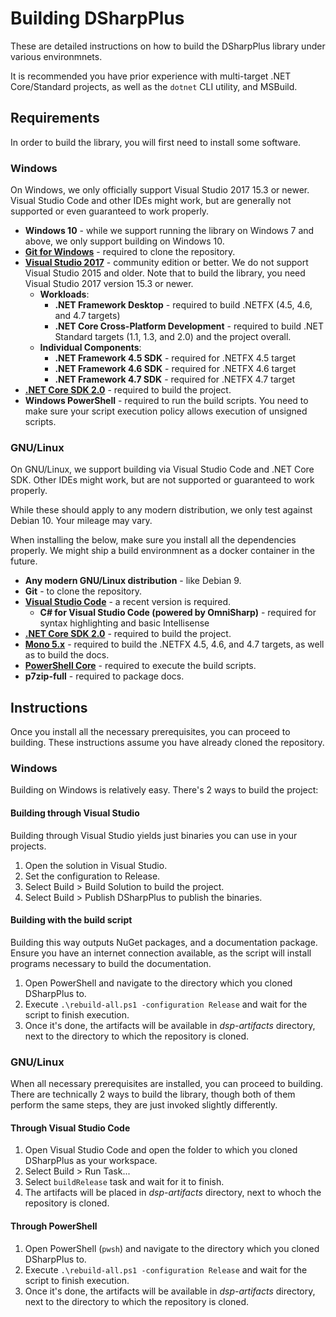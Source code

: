 # Building DSharpPlus

These are detailed instructions on how to build the DSharpPlus library under various environmnets.

It is recommended you have prior experience with multi-target .NET Core/Standard projects, as well as the `dotnet` CLI utility, and MSBuild.

## Requirements

In order to build the library, you will first need to install some software.

### Windows

On Windows, we only officially support Visual Studio 2017 15.3 or newer. Visual Studio Code and other IDEs might work, but are generally not supported or even guaranteed to work properly.

* **Windows 10** - while we support running the library on Windows 7 and above, we only support building on Windows 10.
* [**Git for Windows**](https://git-scm.com/download/win) - required to clone the repository.
* [**Visual Studio 2017**](https://www.visualstudio.com/downloads/) - community edition or better. We do not support Visual Studio 2015 and older. Note that to build the library, you need Visual Studio 2017 version 15.3 or newer.
  * **Workloads**:
    * **.NET Framework Desktop** - required to build .NETFX (4.5, 4.6, and 4.7 targets)
    * **.NET Core Cross-Platform Development** - required to build .NET Standard targets (1.1, 1.3, and 2.0) and the project overall.
  * **Individual Components**:
    * **.NET Framework 4.5 SDK** - required for .NETFX 4.5 target
    * **.NET Framework 4.6 SDK** - required for .NETFX 4.6 target
    * **.NET Framework 4.7 SDK** - required for .NETFX 4.7 target
* [**.NET Core SDK 2.0**](https://www.microsoft.com/net/download) - required to build the project.
* **Windows PowerShell** - required to run the build scripts. You need to make sure your script execution policy allows execution of unsigned scripts.

### GNU/Linux

On GNU/Linux, we support building via Visual Studio Code and .NET Core SDK. Other IDEs might work, but are not supported or guaranteed to work properly.

While these should apply to any modern distribution, we only test against Debian 10. Your mileage may vary.

When installing the below, make sure you install all the dependencies properly. We might ship a build environmnent as a docker container in the future.

* **Any modern GNU/Linux distribution** - like Debian 9.
* **Git** - to clone the repository.
* [**Visual Studio Code**](https://code.visualstudio.com/Download) - a recent version is required.
  * **C# for Visual Studio Code (powered by OmniSharp)** - required for syntax highlighting and basic Intellisense
* [**.NET Core SDK 2.0**](https://www.microsoft.com/net/download) - required to build the project.
* [**Mono 5.x**](http://www.mono-project.com/download/#download-lin) - required to build the .NETFX 4.5, 4.6, and 4.7 targets, as well as to build the docs.
* [**PowerShell Core**](https://docs.microsoft.com/en-us/powershell/scripting/setup/Installing-PowerShell-Core-on-macOS-and-Linux?view=powershell-6) - required to execute the build scripts.
* **p7zip-full** - required to package docs.

## Instructions

Once you install all the necessary prerequisites, you can proceed to building. These instructions assume you have already cloned the repository.

### Windows

Building on Windows is relatively easy. There's 2 ways to build the project:

#### Building through Visual Studio

Building through Visual Studio yields just binaries you can use in your projects.

1. Open the solution in Visual Studio.
2. Set the configuration to Release.
3. Select Build > Build Solution to build the project.
4. Select Build > Publish DSharpPlus to publish the binaries.

#### Building with the build script

Building this way outputs NuGet packages, and a documentation package. Ensure you have an internet connection available, as the script will install programs necessary to build the documentation.

1. Open PowerShell and navigate to the directory which you cloned DSharpPlus to.
2. Execute `.\rebuild-all.ps1 -configuration Release` and wait for the script to finish execution.
3. Once it's done, the artifacts will be available in *dsp-artifacts* directory, next to the directory to which the repository is cloned.

### GNU/Linux

When all necessary prerequisites are installed, you can proceed to building. There are technically 2 ways to build the library, though both of them perform the same steps, they are just invoked slightly differently.

#### Through Visual Studio Code

1. Open Visual Studio Code and open the folder to which you cloned DSharpPlus as your workspace.
2. Select Build > Run Task...
3. Select `buildRelease` task and wait for it to finish.
4. The artifacts will be placed in *dsp-artifacts* directory, next to whoch the repository is cloned.

#### Through PowerShell

1. Open PowerShell (`pwsh`) and navigate to the directory which you cloned DSharpPlus to.
2. Execute `.\rebuild-all.ps1 -configuration Release` and wait for the script to finish execution.
3. Once it's done, the artifacts will be available in *dsp-artifacts* directory, next to the directory to which the repository is cloned.
